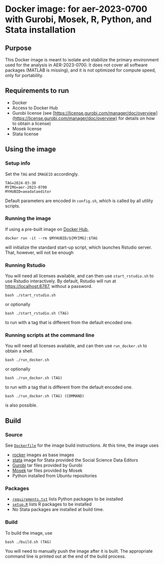# Docker image: for aer-2023-0700 with Gurobi, Mosek, R, Python, and Stata installation

## Purpose

This Docker image is meant to isolate and stabilize the primary environment used for the analysis in AER-2023-0700. It does not cover all software packages (MATLAB is missing), and it is not optimized for compute speed, only for portability.

## Requirements to run

- Docker
- Access to Docker Hub
- Gurobi license (see [https://license.gurobi.com/manager/doc/overview](https://license.gurobi.com/manager/doc/overview) for details on how to obtain a license)
- Mosek license
- Stata license


## Using the image

### Setup info

Set the `TAG` and `IMAGEID` accordingly.

```
TAG=2024-03-30
MYIMG=aer-2023-0700
MYHUBID=aeadataeditor
```

Default parameters are encoded in `config.sh`, which is called by all utility scripts.

### Running the image 

If using a pre-built image on [Docker Hub](https://hub.docker.com/repository/docker/aeadataeditor/), 

```
docker run -it --rm $MYHUBID/${MYIMG}:$TAG
```

will initialize the standard start-up script, which launches Rstudio server. That, however, will not be enough

### Running Rstudio

You will need all licenses available, and can then use `start_rstudio.sh` to use Rstudio interactively. By default, Rstudio will run at [https://localhost:8787](https://localhost:8787), without a password.

```
bash ./start_rstudio.sh
```

or optionally

```
bash ./start_rstudio.sh (TAG)
```

to run with a tag that is different from the default encoded one.

### Running scripts at the command line

You will need all licenses available, and can then use `run_docker.sh` to obtain a shell. 

```
bash ./run_docker.sh
```

or optionally

```
bash ./run_docker.sh (TAG)
```

to run with a tag that is different from the default encoded one.


```
bash ./run_docker.sh (TAG) (COMMAND)
```

is also possible.

## Build

### Source

See [`Dockerfile`](Dockerfile) for the image build instructions. At this time, the image uses

- [rocker](https://hub.docker.com/r/rocker/) images as base images
- [stata](https://hub.docker.com/r/dataeditors/) image for Stata provided the Social Science Data Editors
- [Gurobi](https://packages.gurobi.com/) tar files provided by Gurobi
- [Mosek](https://www.mosek.com/) tar files provided by Mosek
- Python installed from Ubuntu repositories

### Packages

- [`requirements.txt`](requirements.txt) lists Python packages to be installed
- [`setup.R`](setup.R) lists R packages to be installed
- No Stata packages are installed at build time.

### Build

To build the image, use

```
bash ./build.sh (TAG)
```

You will need to manually push the image after it is built. The appropriate command line is printed out at the end of the build process.

